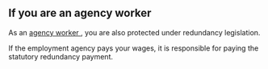 ##  If you are an agency worker

As an [ agency worker ](/en/employment/types-of-employment/agency-workers/) ,
you are also protected under redundancy legislation.

If the employment agency pays your wages, it is responsible for paying the
statutory redundancy payment.
